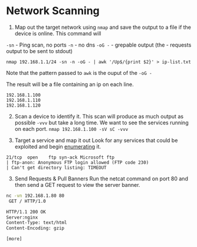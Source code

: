# Network Scanning

1. Map out the target network using `nmap` and save the output to a file if the device is online. This command will 

`-sn` - Ping scan, no ports
`-n` - no dns
`-oG -` - grepable output (the - requests output to be sent to stdout)

`nmap 192.168.1.1/24 -sn -n -oG - | awk '/Up$/{print $2}' > ip-list.txt`

Note that the pattern passed to `awk` is the ouput of the `-oG -`

The result will be a file containing an ip on each line.

```
192.168.1.100
192.168.1.110
192.168.1.120
```

2. Scan a device to identify it.
This scan will produce as much output as possible `-vvv` but take a long time. We want to see the services running on each port.
`nmap 192.168.1.100 -sV sC -vvv `


3. Target a service and map it out
Look for any services that could be exploited and begin [enumerating](Enumeration/README.md) it.

```
21/tcp  open    ftp syn-ack Microsoft ftp
| ftp-anon: Anonymous FTP login allowed (FTP code 230)
| Can't get directory listing: TIMEOUT
```

3. Send Requests & Pull Banners
Run the netcat command on port 80 and then send a GET request to view the server banner.

```sh
nc -vn 192.168.1.80 80
 GET / HTTP/1.0

HTTP/1.1 200 OK
Server:nginx
Content-Type: text/html
Content-Encoding: gzip

[more]
```
